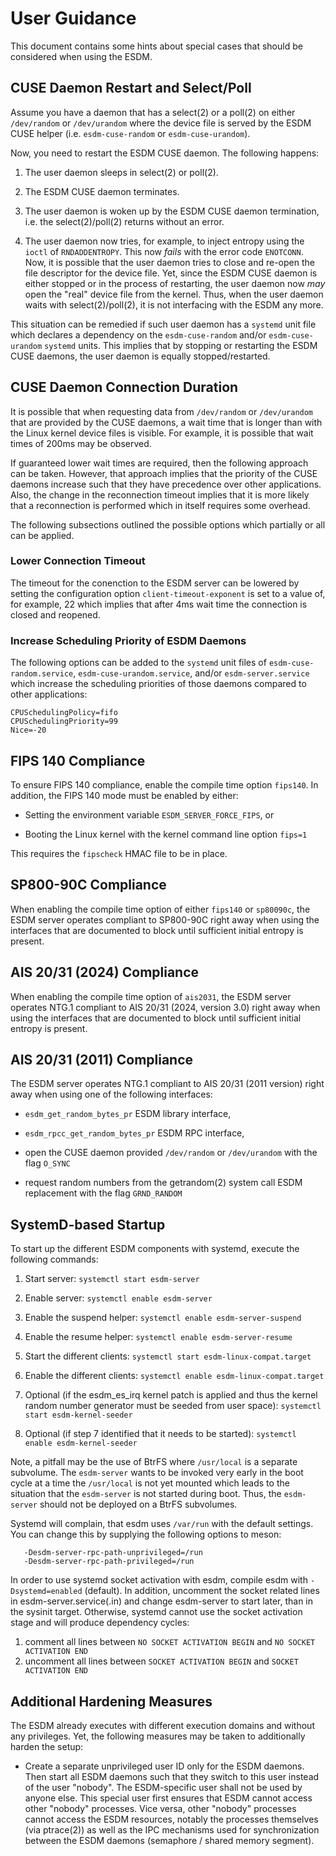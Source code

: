 # User Guidance

This document contains some hints about special cases that should be considered
when using the ESDM.

## CUSE Daemon Restart and Select/Poll

Assume you have a daemon that has a select(2) or a poll(2) on either
`/dev/random` or `/dev/urandom` where the device file is served by the ESDM
CUSE helper (i.e. `esdm-cuse-random` or `esdm-cuse-urandom`).

Now, you need to restart the ESDM CUSE daemon. The following happens:

1. The user daemon sleeps in select(2) or poll(2).

2. The ESDM CUSE daemon terminates.

3. The user daemon is woken up by the ESDM CUSE daemon termination, i.e. the
   select(2)/poll(2) returns without an error.

4. The user daemon now tries, for example, to inject entropy using the `ioctl`
   of `RNDADDENTROPY`. This now *fails* with the error code `ENOTCONN`. Now,
   it is possible that the user daemon tries to close and re-open the file
   descriptor for the device file. Yet, since the ESDM CUSE daemon is
   either stopped or in the process of restarting, the user daemon now *may*
   open the "real" device file from the kernel. Thus, when the user daemon
   waits with select(2)/poll(2), it is not interfacing with the ESDM any more.

This situation can be remedied if such user daemon has a `systemd` unit file
which declares a dependency on the `esdm-cuse-random` and/or `esdm-cuse-urandom`
`systemd` units. This implies that by stopping or restarting the ESDM CUSE
daemons, the user daemon is equally stopped/restarted.

## CUSE Daemon Connection Duration

It is possible that when requesting data from `/dev/random` or `/dev/urandom`
that are provided by the CUSE daemons, a wait time that is longer than with
the Linux kernel device files is visible. For example, it is possible that
wait times of 200ms may be observed.

If guaranteed lower wait times are required, then the following approach
can be taken. However, that approach implies that the priority of the CUSE
daemons increase such that they have precedence over other applications. Also,
the change in the reconnection timeout implies that it is more likely that
a reconnection is performed which in itself requires some overhead.

The following subsections outlined the possible options which partially or
all can be applied.

### Lower Connection Timeout

The timeout for the conenction to the ESDM server can be lowered by setting
the configuration option `client-timeout-exponent` is set to a value of,
for example, 22 which implies that after 4ms wait time the connection is
closed and reopened.

### Increase Scheduling Priority of ESDM Daemons

The following options can be added to the `systemd` unit files of
`esdm-cuse-random.service`, `esdm-cuse-urandom.service`, and/or
`esdm-server.service` which increase the scheduling priorities of those
daemons compared to other applications:

```
CPUSchedulingPolicy=fifo
CPUSchedulingPriority=99
Nice=-20
```
## FIPS 140 Compliance

To ensure FIPS 140 compliance, enable the compile time option `fips140`.
In addition, the FIPS 140 mode must be enabled by either:

* Setting the environment variable `ESDM_SERVER_FORCE_FIPS`, or

* Booting the Linux kernel with the kernel command line option `fips=1`

This requires the `fipscheck` HMAC file to be in place.

## SP800-90C Compliance

When enabling the compile time option of either `fips140` or `sp80090c`,
the ESDM server operates compliant to SP800-90C right away when using the
interfaces that are documented to block until sufficient initial entropy
is present.

## AIS 20/31 (2024) Compliance

When enabling the compile time option of `ais2031`, the ESDM server
operates NTG.1 compliant to AIS 20/31 (2024, version 3.0) right away when using
the interfaces that are documented to block until sufficient initial entropy
is present.

## AIS 20/31 (2011) Compliance

The ESDM server operates NTG.1 compliant to AIS 20/31 (2011 version)
right away when using one of the following interfaces:

* `esdm_get_random_bytes_pr` ESDM library interface,

* `esdm_rpcc_get_random_bytes_pr` ESDM RPC interface,

* open the CUSE daemon provided `/dev/random` or `/dev/urandom` with the flag
  `O_SYNC`

* request random numbers from the getrandom(2) system call ESDM replacement
  with the flag `GRND_RANDOM`

## SystemD-based Startup

To start up the different ESDM components with systemd, execute the following
commands:

1. Start server: `systemctl start esdm-server`

2. Enable server: `systemctl enable esdm-server`

3. Enable the suspend helper: `systemctl enable esdm-server-suspend`

4. Enable the resume helper: `systemctl enable esdm-server-resume`

5. Start the different clients: `systemctl start esdm-linux-compat.target`

6. Enable the different clients: `systemctl enable esdm-linux-compat.target`

7. Optional (if the esdm_es_irq kernel patch is applied and thus the kernel
   random number generator must be seeded from user space):
   `systemctl start esdm-kernel-seeder`

8. Optional (if step 7 identified that it needs to be started):
   `systemctl enable esdm-kernel-seeder`

Note, a pitfall may be the use of BtrFS where `/usr/local` is a separate
subvolume. The `esdm-server` wants to be invoked very early in the boot cycle
at a time the `/usr/local` is not yet mounted which leads to the situation that
the `esdm-server` is not started during boot. Thus, the `esdm-server` should
not be deployed on a BtrFS subvolumes.

Systemd will complain, that esdm uses `/var/run` with the default settings.
You can change this by supplying the following options to meson:

```
   -Desdm-server-rpc-path-unprivileged=/run
   -Desdm-server-rpc-path-privileged=/run
```
In order to use systemd socket activation with esdm, compile esdm with `-Dsystemd=enabled` (default).
In addition, uncomment the socket related lines in esdm-server.service(.in) and change
esdm-server to start later, than in the sysinit target. Otherwise, systemd cannot use
the socket activation stage and will produce dependency cycles:

1) comment all lines between `NO SOCKET ACTIVATION BEGIN` and `NO SOCKET ACTIVATION END`
2) uncomment all lines between `SOCKET ACTIVATION BEGIN` and `SOCKET ACTIVATION END`

## Additional Hardening Measures

The ESDM already executes with different execution domains and without any
privileges. Yet, the following measures may be taken to additionally harden
the setup:

* Create a separate unprivileged user ID only for the ESDM daemons. Then
start all ESDM daemons such that they switch to this user instead of the user
"nobody". The ESDM-specific user shall not be used by anyone else. This
special user first ensures that ESDM cannot access other "nobody" processes.
Vice versa, other "nobody" processes cannot access the ESDM resources, notably
the processes themselves (via ptrace(2)) as well as the IPC mechanisms used
for synchronization between the ESDM daemons (semaphore / shared memory
segment).
